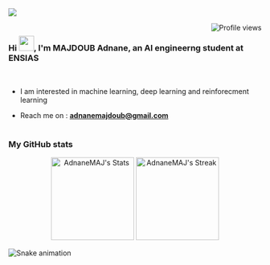 <picture>
<img src="https://i.pinimg.com/736x/62/7b/c0/627bc0a8824dabde703663a61e01692f.jpg"/>
</picture>

<img src="https://komarev.com/ghpvc/?username=AdnaneMAJ" alt="Profile views" align='right'/> <a href="https://github.com/AdnaneMAJ/AdnaneMAJ/"> </a> 

#

<h3 align="left">Hi <img src="https://media.giphy.com/media/hvRJCLFzcasrR4ia7z/giphy.gif" width="30">, I'm MAJDOUB Adnane, an AI engineerng student at ENSIAS</h3>
<br/>

* I am interested in machine learning, deep learning and reinforecment learning
* Reach me on : **adnanemajdoub@gmail.com**

  #

<h3 align="left"> My GitHub stats </h3>
<div class="badges-githubstats">
  <p align="center">
    <img src="https://github-readme-stats.vercel.app/api?username=AdnaneMAJ&theme=tokyonight&show_icons=true&hide_border=true&count_private=true" alt="AdnaneMAJ's Stats" height="165">
    <img src="https://github-readme-streak-stats.herokuapp.com/?user=AdnaneMAJ&theme=tokyonight&hide_border=true" alt="AdnaneMAJ's Streak" height="165">
  </p>
</div>



<img src="https://raw.githubusercontent.com/AdnaneMaj/AdnaneMaj/output/snake.svg" alt="Snake animation" />
